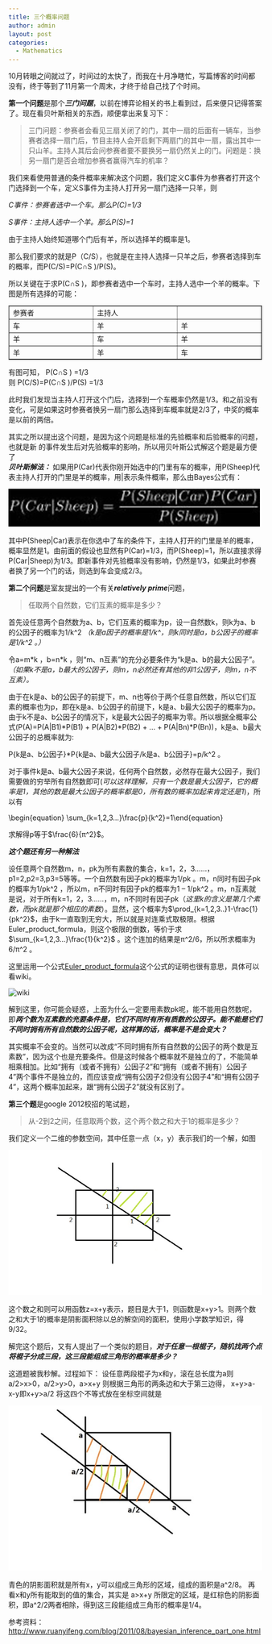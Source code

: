 ```yaml
---
title: 三个概率问题
author: admin
layout: post
categories:
  - Mathematics
---
```


10月转眼之间就过了，时间过的太快了，而我在十月净瞎忙，写篇博客的时间都没有，终于等到了11月第一个周末，才终于给自己找了个时间。

**第一个问题**是那个***三门问题***，以前在博弈论相关的书上看到过，后来便只记得答案了。现在看贝叶斯相关的东西，顺便拿出来复习下：

> 三门问题：参赛者会看见三扇关闭了的门，其中一扇的后面有一辆车，当参赛者选择一扇门后，节目主持人会开启剩下两扇门的其中一扇，露出其中一只山羊。主持人其后会问参赛者要不要换另一扇仍然关上的门。问题是：换另一扇门是否会增加参赛者赢得汽车的机率？



我们来看使用普通的条件概率来解决这个问题，我们定义C事件为参赛者打开这个门选择到一个车，定义S事件为主持人打开另一扇门选择一只羊，则

*C事件：参赛者选中一个车。那么P(C)=1/3*

*S事件：主持人选中一个羊。那么P(S)=1*

由于主持人始终知道哪个门后有羊，所以选择羊的概率是1。

那么我们要求的就是P（C/S），也就是在主持人选择一只羊之后，参赛者选择到车的概率，而P(C/S)=P(C∩S )/P(S)。

所以关键在于求P(C∩S )，即参赛者选中一个车时，主持人选中一个羊的概率。下图是所有选择的可能：

<table border="1" cellspacing="0" cellpadding="0">
<tbody>
<tr>
<td valign="top" width="189">参赛者</td>
<td valign="top" width="189">主持人</td>
<td valign="top" width="189"></td>
</tr>
<tr>
<td valign="top" width="189">车</td>
<td valign="top" width="189">羊</td>
<td valign="top" width="189">羊</td>
</tr>
<tr>
<td valign="top" width="189">羊</td>
<td valign="top" width="189">车</td>
<td valign="top" width="189">羊</td>
</tr>
<tr>
<td valign="top" width="189">羊</td>
<td valign="top" width="189">羊</td>
<td valign="top" width="189">车</td>
</tr>
</tbody>
</table>

有图可知， P(C∩S ) =1/3  
则 P(C/S)=P(C∩S )/P(S) =1/3  

此时我们发现当主持人打开这个门后，选择到一个车概率仍然是1/3。和之前没有变化，可是如果这时参赛者换另一扇门那么选择到车概率就是2/3了，中奖的概率是以前的两倍。  

其实之所以提出这个问题，是因为这个问题是标准的先验概率和后验概率的问题，也就是新
的事件发生后对先验概率的影响，所以用贝叶斯公式解这个题是最方便了  
***贝叶斯解法：***
如果用P(Car)代表你刚开始选中的门里有车的概率，用P(Sheep)代表主持人打开的门里是羊的概率，用|表示条件概率，那么由Bayes公式有：

![qwe](/assets/images/2012/11/qwe.jpg)

其中P(Sheep|Car)表示在你选中了车的条件下，主持人打开的门里是羊的概率，概率显然是1。由前面的假设也显然有P(Car)=1/3，而P(Sheep)=1，所以直接求得 P(Car|Sheep)为1/3。即新事件对先验概率没有影响，仍然是1/3，如果此时参赛者换了另一个门的话，则选到车会变成2/3。





**第二个问题**是室友提出的一个有关***relatively prime***问题，

> 任取两个自然数，它们互素的概率是多少？



首先设任意两个自然数为a、b，它们互素的概率为p，设一自然数k，则k为a、b的公因子的概率为1/k^2 *（k是a因子的概率是1/k^，则k同时是a，b公因子的概率是1/k^2  。）*

令a=m\*k ，b=n\*k ，则“m、n互素”的充分必要条件为“k是a、b的最大公因子”。*（如果k不是a，b最大的公因子，则m，n必然还有其他的非1公因子，则m，n不互素）。*

由于在k是a、b的公因子的前提下，m、n也等价于两个任意自然数，所以它们互素的概率也为p，即在k是a、b公因子的前提下，k是a、b最大公因子的概率为p。由于k不是a、b公因子的情况下，k是最大公因子的概率为零。所以根据全概率公式(P(A)=P(A|B1)\*P(B1) + P(A|B2)\*P(B2) + ... + P(A|Bn)\*P(Bn))，k是a、b最大公因子的总概率就为:

P{k是a、b公因子}*P{k是a、b最大公因子/k是a、b公因子}=p/k^2 。

对于事件k是a、b最大公因子来说，任何两个自然数，必然存在最大公因子，我们需要做的穷举所有自然数即可(*可以这样理解，只有一个数是最大公因子，它的概率是1，其他的数是最大公因子的概率都是0，所有数的概率加起来肯定还是1*)，所以有

\begin{equation} \sum_{k=1,2,3...}\frac{p}{k^2}=1\end{equation}


求解得p等于$\frac{6}{π^2}$。



***这个题还有另一种解法***

设任意两个自然数m，n，pk为所有素数的集合，k=1，2，3……，p1=2,p2=3,p3=5等等。一个自然数有因子pk的概率为1/pk 。m，n同时有因子pk的概率为1/pk^2 ，所以m，n不同时有因子pk的概率为1 – 1/pk^2 。m，n互素就是说，对于所有k=1，2，3……，m，n不同时有因子pk（*这里k的含义是第几个素数，而pk就是那个相应的素数*）。显然，这个概率为$\prod_{k=1,2,3..}1-\frac{1}{pk^2}$，由于k一直取到无穷大，所以就是对连乘式取极限。根据Euler_product_formula，则这个极限的倒数，等价于求$\sum_{k=1,2,3...}\frac{1}{k^2}$ 。这个连加的结果是π^2/6，所以所求概率为6/π^2 。

这里运用一个公式[Euler\_product\_formula](http://en.wikipedia.org/wiki/Riemann_zeta_function#Euler_product_formula)这个公式的证明也很有意思，具体可以看wiki。

![wiki](http://upload.wikimedia.org/math/f/0/9/f09c1ab054961b1ac925676de6d25577.png)

解到这里，你可能会疑惑，上面为什么一定要用素数pk呢，能不能用自然数呢，即***两个数为互素数的充要条件是，它们不同时有所有质数的公因子。能不能是它们不同时拥有所有自然数的公因子呢，这样算的话，概率是不是会变大？***

其实概率不会变的。当然可以改成“不同时拥有所有自然数的公因子的两个数是互素数”，因为这个也是充要条件。但是这时候各个概率就不是独立的了，不能简单相乘相加。比如“拥有（或者不拥有）公因子2”和“拥有（或者不拥有）公因子4”两个事件不是独立的，而应该变成“拥有公因子2但没有公因子4”和“拥有公因子4”，这两个概率加起来，跟“拥有公因子2”就没有区别了。




**第三个题**是google 2012校招的笔试题，

> 从-2到2之间，任意取两个数，这个两个数之和大于1的概率是多少？


我们定义一个二维的参数空间，其中任意一点（x，y）表示我们的一个解，如图

![4](/assets/images/2012/11/4.jpg)

这个数之和则可以用函数z=x+y表示，题目是大于1，则函数是x+y>1。则两个数之和大于1的概率是阴影面积除以总的解空间的面积，使用小学数学知识，得9/32。



解完这个题后，又有人提出了一个类似的题目，***对于任意一根棍子，随机找两个点将棍子分成三段，这三段能组成三角形的概率是多少？***

这道题被我秒解。过程如下：
设任意两段棍子为x和y，滚在总长度为a则 a/2>x>0，a/2>y>0，a>x+y 则根据三角形的两条边和大于第三边得， x+y>a-x-y即x+y>a/2 将这四个不等式放在坐标空间就是

![3](/assets/images/2012/11/3.jpg)

青色的阴影面积就是所有x，y可以组成三角形的区域，组成的面积是a^2/8。 再看x和y所有能取到的值的集合，其实是 a>x+y 所限定的区域，是红棕色的阴影面积，即a^2/2两者相除，得到这三段能组成三角形的概率是1/4。

参考资料：
http://www.ruanyifeng.com/blog/2011/08/bayesian_inference_part_one.html